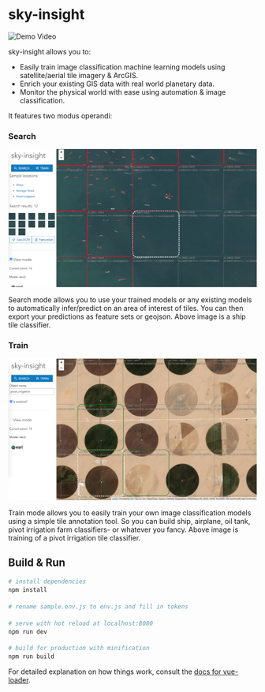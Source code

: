 # sky-insight
![Demo Video](src/assets/sky-insight-preview-small.gif)

sky-insight allows you to:
- Easily train image classification machine learning models using satellite/aerial tile imagery & ArcGIS.
- Enrich your existing GIS data with real world planetary data.
- Monitor the physical world with ease using automation & image classification.

It features two modus operandi:
### Search
![Preview](src/assets/preview.png)

Search mode allows you to use your trained models or any existing models to automatically infer/predict on an area of interest of tiles.  You can then export your predictions as feature sets or geojson.  Above image is a ship tile classifier. 

### Train
![Preview](src/assets/preview2.png)

Train mode allows you to easily train your own image classification models using a simple tile annotation tool.  So you can build ship, airplane, oil tank, pivot irrigation farm classifiers- or whatever you fancy.  Above image is training of a pivot irrigation tile classifier. 


## Build & Run

``` bash
# install dependencies
npm install

# rename sample.env.js to env.js and fill in tokens

# serve with hot reload at localhost:8080
npm run dev

# build for production with minification
npm run build
```

For detailed explanation on how things work, consult the [docs for vue-loader](http://vuejs.github.io/vue-loader).
